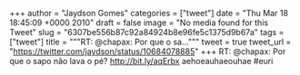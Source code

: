 
+++
author = "Jaydson Gomes"
categories = ["tweet"]
date = "Thu Mar 18 18:45:09 +0000 2010"
draft = false
image = "No media found for this Tweet"
slug = "6307be556b87c92a84924b8e96fe5c1375d9b67a"
tags = ["tweet"]
title = """RT: @chapax: Por que o sa..."""
tweet = true
tweet_url = "https://twitter.com/jaydson/status/10684078885"
+++
RT: @chapax: Por que o sapo não lava o pé? http://bit.ly/aqErbx aehoeauhaeouhae #euri
